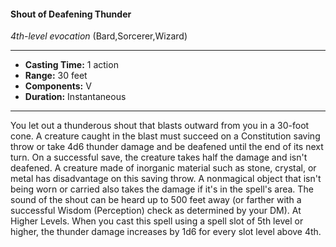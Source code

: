 #### Shout of Deafening Thunder
*4th-level evocation* (Bard,Sorcerer,Wizard)
___
- **Casting Time:** 1 action
- **Range:** 30 feet
- **Components:** V
- **Duration:** Instantaneous
---
You let out a thunderous shout that blasts outward
from you in a 30-foot cone. A creature caught in the
blast must succeed on a Constitution saving throw
or take 4d6 thunder damage and be deafened until
the end of its next turn. On a successful save, the
creature takes half the damage and isn't deafened.
A creature made of inorganic material such as
stone, crystal, or metal has disadvantage on this
saving throw. A nonmagical object that isn't being
worn or carried also takes the damage if it's in the
spell's area. The sound of the shout can be heard up
to 500 feet away (or farther with a successful
Wisdom (Perception) check as determined by your
DM).
At Higher Levels. When you cast this spell using
a spell slot of 5th level or higher, the thunder
damage increases by 1d6 for every slot level above
4th.

